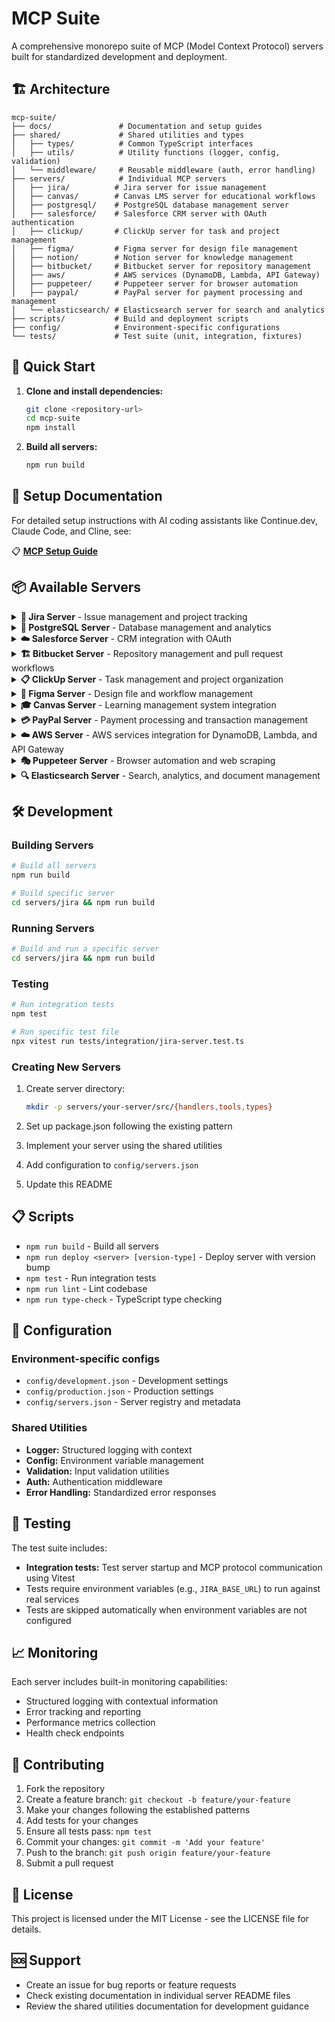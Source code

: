 # MCP Suite

A comprehensive monorepo suite of MCP (Model Context Protocol) servers built for standardized development and deployment.

## 🏗️ Architecture

```
mcp-suite/
├── docs/               # Documentation and setup guides
├── shared/             # Shared utilities and types
│   ├── types/          # Common TypeScript interfaces
│   ├── utils/          # Utility functions (logger, config, validation)
│   └── middleware/     # Reusable middleware (auth, error handling)
├── servers/            # Individual MCP servers
│   ├── jira/          # Jira server for issue management
│   ├── canvas/        # Canvas LMS server for educational workflows
│   ├── postgresql/    # PostgreSQL database management server
│   ├── salesforce/    # Salesforce CRM server with OAuth authentication
│   ├── clickup/       # ClickUp server for task and project management
│   ├── figma/         # Figma server for design file management
│   ├── notion/        # Notion server for knowledge management
│   ├── bitbucket/     # Bitbucket server for repository management
│   ├── aws/           # AWS services (DynamoDB, Lambda, API Gateway)
│   ├── puppeteer/     # Puppeteer server for browser automation
│   ├── paypal/        # PayPal server for payment processing and management
│   └── elasticsearch/ # Elasticsearch server for search and analytics
├── scripts/           # Build and deployment scripts
├── config/            # Environment-specific configurations
└── tests/             # Test suite (unit, integration, fixtures)
```

## 🚀 Quick Start

1. **Clone and install dependencies:**

   ```bash
   git clone <repository-url>
   cd mcp-suite
   npm install
   ```

2. **Build all servers:**

   ```bash
   npm run build
   ```

## 📖 Setup Documentation

For detailed setup instructions with AI coding assistants like Continue.dev, Claude Code, and Cline, see:

📋 **[MCP Setup Guide](docs/MCP_SETUP_GUIDE.md)**

## 📦 Available Servers

<details>
<summary><strong>🎫 Jira Server</strong> - Issue management and project tracking</summary>

### [Jira Server](servers/jira/README.md)

**Package:** `@mcp-suite/jira-server`  
**Description:** Comprehensive Jira integration for issue management, project tracking, and workflow automation.

**Quick Setup:**

- `JIRA_BASE_URL` - Your Jira instance URL
- `JIRA_EMAIL` - Your Jira account email
- `JIRA_API_TOKEN` - Your Jira API token

**Key Features:** Issue management, JQL search, workflow automation, project tracking, comments, and assignments.

**Available Tools (11):**

```
search_issues, get_issue, create_issue, update_issue, transition_issue,
add_comment, list_projects, get_project, get_issue_transitions,
assign_issue, delete_issue
```

</details>

<details>
<summary><strong>🐘 PostgreSQL Server</strong> - Database management and analytics</summary>

### [PostgreSQL Server](servers/postgresql/README.md)

**Package:** `@mcp-suite/postgresql-server`  
**Description:** PostgreSQL database management and query execution server for database operations, schema inspection, and analytics.

**Quick Setup:**

- `POSTGRESQL_CONNECTION_STRING` - Your PostgreSQL connection string (e.g., `postgresql://user:password@localhost:5432/database`)

**Key Features:** SQL query execution, table schema inspection, database statistics, connection testing, and comprehensive PostgreSQL database management.

**Available Tools (5):**

```
execute_query, list_tables, get_database_stats, test_connection
```

</details>

<details>
<summary><strong>☁️ Salesforce Server</strong> - CRM integration with OAuth</summary>

### [Salesforce Server](servers/salesforce/README.md)

**Package:** `@mcp-suite/salesforce-server`  
**Description:** Salesforce CRM integration with CRUD operations using REST APIs and OAuth authentication support.

**Quick Setup:**

- **Required Environment Variables**: `SALESFORCE_CLIENT_ID`, `SALESFORCE_CLIENT_SECRET`, `SALESFORCE_USERNAME`, `SALESFORCE_PASSWORD`
- **Optional Variables**: `SALESFORCE_GRANT_TYPE`, `SALESFORCE_LOGIN_URL`, `SALESFORCE_API_VERSION`

**Key Features:** Automatic OAuth authentication with token persistence, SOQL queries, record CRUD operations, object metadata inspection, auto token renewal, and comprehensive Salesforce REST API coverage.

**Available Tools (7):**

```
salesforce_query, salesforce_create, salesforce_read, salesforce_update,
salesforce_delete, salesforce_describe, salesforce_list_objects
```

</details>

<details>
<summary><strong>🏗️ Bitbucket Server</strong> - Repository management and pull request workflows</summary>

### [Bitbucket Server](servers/bitbucket/README.md)

**Package:** `@mcp-suite/bitbucket-server`  
**Description:** Comprehensive Bitbucket integration for repository management, pull request operations, code reviews, and team collaboration workflows.

**Quick Setup:**

- `BITBUCKET_USERNAME` - Your Bitbucket username
- `BITBUCKET_APP_PASSWORD` - Your Bitbucket app password
- `BITBUCKET_WORKSPACE` - Your Bitbucket workspace name

**Key Features:** Repository management, pull request lifecycle, review workflows, comment system, task management, reviewer assignment, build status tracking, and merge strategies.

**Available Tools (40):**

```
get_repositories, get_repository, get_pull_requests, get_pull_request, 
create_pull_request, update_pull_request, merge_pull_request, decline_pull_request,
get_pull_request_activity, get_pull_request_comments, create_pull_request_comment,
update_pull_request_comment, delete_pull_request_comment, get_pull_request_diff,
get_pull_request_commits, approve_pull_request, unapprove_pull_request,
request_changes, remove_change_request, get_pull_request_tasks,
create_pull_request_task, update_pull_request_task, delete_pull_request_task,
get_default_reviewers, get_effective_default_reviewers, add_default_reviewer,
remove_default_reviewer, get_commits, get_commit, get_branches,
get_pull_requests_for_commit, get_pull_request_statuses
```

</details>

<details>
<summary><strong>📋 ClickUp Server</strong> - Task management and project organization</summary>

### [ClickUp Server](servers/clickup/README.md)

**Package:** `@mcp-suite/clickup-server`  
**Description:** Comprehensive ClickUp integration for task management, project organization, time tracking, and team collaboration.

**Quick Setup:**

- `CLICKUP_API_TOKEN` - Your ClickUp API token

**Key Features:** Task CRUD operations, project hierarchy management (spaces/folders/lists), comment system, team collaboration, time tracking, and goal management.

**Available Tools (29):**

```
get_tasks, get_task, create_task, update_task, delete_task, get_task_comments,
create_task_comment, get_lists, get_folderless_lists, create_list,
create_folderless_list, update_list, delete_list, get_folders, create_folder,
update_folder, delete_folder, get_spaces, get_space, create_space, update_space,
delete_space, get_teams, get_team_members, get_user, get_time_entries,
create_time_entry, get_goals, create_goal
```

</details>

<details>
<summary><strong>🎨 Figma Server</strong> - Design file and workflow management</summary>

### [Figma Server](servers/figma/README.md)

**Package:** `@mcp-suite/figma-server`  
**Description:** Figma API integration for retrieving files, components, styles, comments, and managing design workflows.

**Quick Setup:**

- `FIGMA_ACCESS_TOKEN` - Your Figma Personal Access Token

**Key Features:** File operations, comment management, team & project management, components & styles retrieval, and comprehensive Figma API coverage.

**Available Tools (14):**

```
get_file, get_file_nodes, get_images, get_image_fills, get_comments, post_comment,
delete_comment, get_me, get_team_projects, get_project_files, get_component,
get_component_sets, get_team_components, get_file_components, get_team_styles,
get_file_styles
```

</details>

<details>
<summary><strong>🎓 Canvas Server</strong> - Learning management system integration</summary>

### [Canvas Server](servers/canvas/README.md)

**Package:** `@mcp-suite/canvas-server`  
**Description:** Comprehensive Canvas LMS integration for course management, enrollment operations, grading, and administrative tasks.

**Quick Setup:**

- `CANVAS_BASE_URL` - Your Canvas instance URL (e.g., `https://your-school.instructure.com`)
- `CANVAS_API_TOKEN` - Your Canvas API access token

**Key Features:** Course management, enrollment utilities, user administration, assignment/quiz tools, grading standards, grade change auditing, admin management, and comprehensive Canvas API coverage.

**Available Tools (185):**

```
# Admin Tools (4)
make_account_admin, remove_account_admin, list_account_admins, list_my_admin_roles

# Assignment Tools (14)
list_assignments, get_assignment, create_assignment, update_assignment, delete_assignment,
duplicate_assignment, bulk_update_assignment_dates, list_assignment_overrides,
get_assignment_override, create_assignment_override, update_assignment_override,
delete_assignment_override

# Authentication Provider Tools (8)
list_authentication_providers, get_authentication_provider, create_authentication_provider,
update_authentication_provider, delete_authentication_provider, restore_authentication_provider,
get_sso_settings, update_sso_settings

# Course Tools (12)
list_courses, get_course, create_course, update_course, delete_course, list_course_users,
get_course_user, get_user_progress, get_course_settings, update_course_settings

# Enrollment Tools (17)
list_enrollments, get_enrollment, create_enrollment, update_enrollment, accept_enrollment,
reject_enrollment, reactivate_enrollment, add_last_attended_date, get_temporary_enrollment_status,
bulk_create_enrollments, get_active_students, get_course_teachers, get_pending_enrollments,
enroll_students, remove_enrollments

# External Tool Tools (14)
list_external_tools, get_external_tool, create_external_tool, update_external_tool,
delete_external_tool, get_sessionless_launch, add_rce_favorite, remove_rce_favorite,
add_top_nav_favorite, remove_top_nav_favorite, get_visible_course_nav_tools,
get_visible_course_nav_tools_for_course

# Grade Change Log Tools (5)
query_grade_changes_by_assignment, query_grade_changes_by_course, query_grade_changes_by_student,
query_grade_changes_by_grader, query_grade_changes_advanced

# Grading Standard Tools (3)
create_grading_standard, list_grading_standards, get_grading_standard

# Login Tools (5)
list_user_logins, create_user_login, update_user_login, delete_user_login, forgot_password

# LTI Launch Definition Tools (1)
list_lti_launch_definitions

# Module Tools (22)
list_modules, get_module, create_module, update_module, delete_module, relock_module,
list_module_items, get_module_item, create_module_item, update_module_item, delete_module_item,
mark_module_item_done, mark_module_item_not_done, mark_module_item_read, get_module_item_sequence,
select_mastery_path, list_module_overrides, update_module_overrides

# Page Tools (24)
list_course_pages, get_course_page, create_course_page, update_course_page, delete_course_page,
duplicate_course_page, get_course_front_page, update_course_front_page, list_course_page_revisions,
get_course_page_revision, revert_course_page_to_revision, list_group_pages, get_group_page,
create_group_page, update_group_page, delete_group_page, get_group_front_page,
update_group_front_page, list_group_page_revisions, get_group_page_revision,
revert_group_page_to_revision

# Quiz Tools (14)
list_quizzes, get_quiz, create_quiz, update_quiz, delete_quiz, reorder_quiz_items,
validate_quiz_access_code, list_quiz_questions, get_quiz_question, create_quiz_question,
update_quiz_question, delete_quiz_question

# Submission Tools (23)
submit_assignment, list_assignment_submissions, list_submissions_for_multiple_assignments,
get_submission, get_submission_by_anonymous_id, grade_submission, grade_submission_by_anonymous_id,
list_gradeable_students, list_multiple_assignments_gradeable_students, bulk_update_grades,
bulk_update_grades_for_course, mark_submission_as_read, mark_submission_as_unread,
mark_bulk_submissions_as_read, mark_submission_item_as_read, get_submission_summary,
get_gradebook_history_days, get_gradebook_history_day_details, get_gradebook_history_submissions,
get_gradebook_history_feed

# User Tools (37)
list_account_users, get_user, create_user, update_user, get_user_profile, list_avatar_options,
list_page_views, get_activity_stream, get_activity_stream_summary, get_todo_items,
get_todo_item_count, get_upcoming_events, get_missing_submissions, hide_stream_item,
hide_all_stream_items, get_user_settings, update_user_settings, get_custom_colors,
get_custom_color, update_custom_color, update_text_editor_preference,
update_files_ui_version_preference, get_dashboard_positions, update_dashboard_positions,
terminate_all_sessions, expire_mobile_sessions, merge_user, split_user, get_graded_submissions,
store_custom_data, load_custom_data, delete_custom_data, list_course_nicknames,
get_course_nickname, set_course_nickname, remove_course_nickname, clear_course_nicknames,
upload_user_file, get_pandata_events_token
```

</details>

<details>
<summary><strong>💳 PayPal Server</strong> - Payment processing and transaction management</summary>

### [PayPal Server](servers/paypal/README.md)

**Package:** `@mcp-suite/paypal-server`  
**Description:** Comprehensive PayPal integration for payment processing, transaction management, and PayPal API operations with OAuth authentication.

**Quick Setup:**

- `PAYPAL_CLIENT_ID` - Your PayPal application client ID
- `PAYPAL_CLIENT_SECRET` - Your PayPal application client secret
- `PAYPAL_ENVIRONMENT` - Environment ("sandbox" or "production", defaults to "sandbox")

**Key Features:** Payment creation and execution, transaction management (sales, authorizations, captures, refunds), OAuth authentication with automatic token management, webhook event monitoring, multi-environment support, and comprehensive PayPal API coverage.

**Available Tools (9):**

```
paypal_create_payment, paypal_execute_payment, paypal_get_payment, paypal_list_payments,
paypal_refund_sale, paypal_capture_authorization, paypal_void_authorization,
paypal_get_webhook_events, paypal_test_connection
```

</details>

<details>
<summary><strong>☁️ AWS Server</strong> - AWS services integration for DynamoDB, Lambda, and API Gateway</summary>

### [AWS Server](servers/aws/README.md)

**Package:** `@mcp-suite/aws-server`  
**Description:** Comprehensive AWS integration for DynamoDB, Lambda, and API Gateway services with full CRUD operations and management capabilities.

**Quick Setup:**

- `AWS_REGION` - Your AWS region (e.g., us-east-1)
- `AWS_ACCESS_KEY_ID` - Your AWS access key ID
- `AWS_SECRET_ACCESS_KEY` - Your AWS secret access key

**Key Features:** DynamoDB table management and operations, Lambda function management and invocation, API Gateway REST and HTTP API management, resource and deployment management, comprehensive AWS service integration.

**Available Tools (29):**

```
dynamodb_list_tables, dynamodb_describe_table, dynamodb_put_item, dynamodb_get_item,
dynamodb_update_item, dynamodb_delete_item, dynamodb_query, dynamodb_scan,
lambda_list_functions, lambda_get_function, lambda_invoke_function, lambda_create_function,
lambda_update_function_code, lambda_update_function_configuration, apigateway_list_rest_apis,
apigateway_get_rest_api, apigateway_create_rest_api, apigateway_delete_rest_api,
apigateway_get_resources, apigateway_create_resource, apigateway_put_method,
apigateway_put_integration, apigateway_create_deployment, apigatewayv2_list_apis,
apigatewayv2_create_api, apigatewayv2_get_routes, apigatewayv2_create_route,
apigatewayv2_get_integrations, apigatewayv2_create_integration
```

</details>

<details>
<summary><strong>🎭 Puppeteer Server</strong> - Browser automation and web scraping</summary>

### [Puppeteer Server](servers/puppeteer/README.md)

**Package:** `@mcp-suite/puppeteer-server`  
**Description:** Browser automation server using Puppeteer for web scraping, testing, and automated browsing tasks.

**Quick Setup:**

No environment variables required for basic usage.

**Key Features:** Browser automation, web scraping, screenshot capture, PDF generation, form automation, and comprehensive browser control.

**Available Tools:** Browser management, page navigation, element interaction, data extraction, and automated testing capabilities.

</details>

<details>
<summary><strong>🔍 Elasticsearch Server</strong> - Search, analytics, and document management</summary>

### [Elasticsearch Server](servers/elasticsearch/README.md)

**Package:** `@mcp-suite/elasticsearch-server`  
**Description:** Comprehensive Elasticsearch integration for search, analytics, and document management with built-in data limiting controls.

**Quick Setup:**

- `ELASTICSEARCH_NODE` - Elasticsearch node URL (default: http://localhost:9200)
- `ELASTICSEARCH_USERNAME` and `ELASTICSEARCH_PASSWORD` - Basic authentication (optional)
- `ELASTICSEARCH_API_KEY` - API key authentication (optional)

**Key Features:** Full-text search with query DSL, aggregations and analytics, index management, document CRUD operations, bulk operations with safety limits, cluster health monitoring, and comprehensive data limiting controls.

**Available Tools (19):**

```
elasticsearch_test_connection, elasticsearch_cluster_health, elasticsearch_node_stats,
elasticsearch_list_indices, elasticsearch_get_index_info, elasticsearch_create_index,
elasticsearch_delete_index, elasticsearch_index_exists, elasticsearch_search,
elasticsearch_count, elasticsearch_aggregation, elasticsearch_get_document,
elasticsearch_index_document, elasticsearch_update_document, elasticsearch_delete_document,
elasticsearch_bulk_operation, elasticsearch_delete_by_query, elasticsearch_reindex
```

</details>

## 🛠️ Development

### Building Servers

```bash
# Build all servers
npm run build

# Build specific server
cd servers/jira && npm run build
```

### Running Servers

```bash
# Build and run a specific server
cd servers/jira && npm run build
```

### Testing

```bash
# Run integration tests
npm test

# Run specific test file
npx vitest run tests/integration/jira-server.test.ts
```

### Creating New Servers

1. Create server directory:

   ```bash
   mkdir -p servers/your-server/src/{handlers,tools,types}
   ```

2. Set up package.json following the existing pattern
3. Implement your server using the shared utilities
4. Add configuration to `config/servers.json`
5. Update this README

## 📋 Scripts

- `npm run build` - Build all servers
- `npm run deploy <server> [version-type]` - Deploy server with version bump
- `npm test` - Run integration tests
- `npm run lint` - Lint codebase
- `npm run type-check` - TypeScript type checking

## 🔧 Configuration

### Environment-specific configs

- `config/development.json` - Development settings
- `config/production.json` - Production settings
- `config/servers.json` - Server registry and metadata

### Shared Utilities

- **Logger:** Structured logging with context
- **Config:** Environment variable management
- **Validation:** Input validation utilities
- **Auth:** Authentication middleware
- **Error Handling:** Standardized error responses

## 🧪 Testing

The test suite includes:

- **Integration tests:** Test server startup and MCP protocol communication using Vitest
- Tests require environment variables (e.g., `JIRA_BASE_URL`) to run against real services
- Tests are skipped automatically when environment variables are not configured

## 📈 Monitoring

Each server includes built-in monitoring capabilities:

- Structured logging with contextual information
- Error tracking and reporting
- Performance metrics collection
- Health check endpoints

## 🤝 Contributing

1. Fork the repository
2. Create a feature branch: `git checkout -b feature/your-feature`
3. Make your changes following the established patterns
4. Add tests for your changes
5. Ensure all tests pass: `npm test`
6. Commit your changes: `git commit -m 'Add your feature'`
7. Push to the branch: `git push origin feature/your-feature`
8. Submit a pull request

## 📝 License

This project is licensed under the MIT License - see the LICENSE file for details.

## 🆘 Support

- Create an issue for bug reports or feature requests
- Check existing documentation in individual server README files
- Review the shared utilities documentation for development guidance
